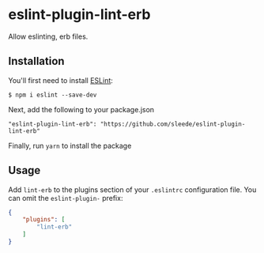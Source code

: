 # eslint-plugin-lint-erb

Allow eslinting, erb files.

## Installation

You'll first need to install [ESLint](http://eslint.org):

```
$ npm i eslint --save-dev
```

Next, add the following to your package.json

```
"eslint-plugin-lint-erb": "https://github.com/sleede/eslint-plugin-lint-erb"
```

Finally, run `yarn` to install the package
## Usage

Add `lint-erb` to the plugins section of your `.eslintrc` configuration file. You can omit the `eslint-plugin-` prefix:

```json
{
    "plugins": [
        "lint-erb"
    ]
}
```





